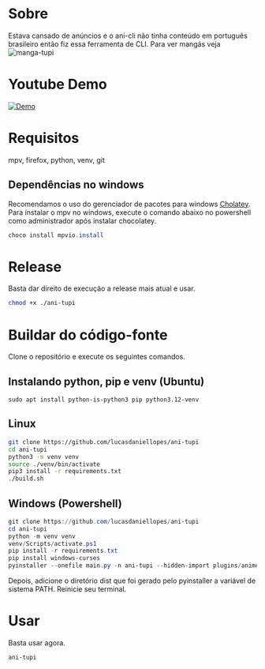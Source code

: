 # Sobre
Estava cansado de anúncios e o ani-cli não tinha conteúdo em portuguẽs brasileiro então fiz essa ferramenta de CLI.
Para ver mangás veja ![manga-tupi](https://github.com/manga-tupi)

# Youtube Demo
[![Demo](https://img.youtube.com/vi/eug6gKLTD3I/maxresdefault.jpg)](https://youtu.be/eug6gKLTD3I)

# Requisitos
mpv, firefox, python, venv, git

## Dependências no windows
Recomendamos o uso do gerenciador de pacotes para windows [Cholatey](https://chocolatey.org/install).
Para instalar o mpv no windows, execute o comando abaixo no powershell como administrador após instalar chocolatey.
```powershell
choco install mpvio.install
```

# Release
Basta dar direito de execução a release mais atual e usar.
```bash
chmod +x ./ani-tupi
```

# Buildar do código-fonte
Clone o repositório e execute os seguintes comandos.

## Instalando python, pip e venv (Ubuntu)
```
sudo apt install python-is-python3 pip python3.12-venv
```

## Linux
```bash
git clone https://github.com/lucasdaniellopes/ani-tupi
cd ani-tupi
python3 -m venv venv
source ./venv/bin/activate
pip3 install -r requirements.txt
./build.sh
```

## Windows (Powershell)
```powershell
git clone https://github.com/lucasdaniellopes/ani-tupi
cd ani-tupi
python -m venv venv
venv/Scripts/activate.ps1
pip install -r requirements.txt
pip install windows-curses
pyinstaller --onefile main.py -n ani-tupi --hidden-import plugins/animefire.py
```
Depois, adicione o diretório dist que foi gerado pelo pyinstaller a variável de sistema PATH. Reinicie seu terminal. 

# Usar
Basta usar agora.
```bash
ani-tupi
```

